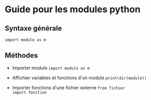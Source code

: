 # Guide pour les modules python
## Syntaxe générale 
<code>import module as m</code>
## Méthodes 
* Importer module
<code>import module as m</code>

* Affichier variables et fonctions d'un module
<code>print(dir(module))</code>

* Importer fonctions d'une fichier externe
<code>from fichier import fonction</code>